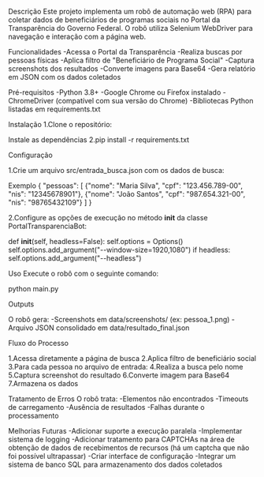Descrição
Este projeto implementa um robô de automação web (RPA) para coletar dados de beneficiários de programas sociais no Portal da Transparência do Governo Federal. O robô utiliza Selenium WebDriver para navegação e interação com a página web.

Funcionalidades
-Acessa o Portal da Transparência
-Realiza buscas por pessoas físicas
-Aplica filtro de "Beneficiário de Programa Social"
-Captura screenshots dos resultados
-Converte imagens para Base64
-Gera relatório em JSON com os dados coletados

Pré-requisitos
-Python 3.8+
-Google Chrome ou Firefox instalado
-ChromeDriver (compatível com sua versão do Chrome)
-Bibliotecas Python listadas em requirements.txt

Instalação
1.Clone o repositório:


Instale as dependências
2.pip install -r requirements.txt

Configuração

1.Crie um arquivo src/entrada_busca.json com os dados de busca:

Exemplo
{
  "pessoas": [
    {"nome": "Maria Silva", "cpf": "123.456.789-00", "nis": "12345678901"},
    {"nome": "João Santos", "cpf": "987.654.321-00", "nis": "98765432109"}
  ]
}

2.Configure as opções de execução no método __init__ da classe PortalTransparenciaBot:

def __init__(self, headless=False):
    self.options = Options()
    self.options.add_argument("--window-size=1920,1080")
    if headless:
        self.options.add_argument("--headless")

Uso
Execute o robô com o seguinte comando:

python main.py

Outputs

O robô gera:
-Screenshots em data/screenshots/ (ex: pessoa_1.png)
-Arquivo JSON consolidado em data/resultado_final.json

Fluxo do Processo

1.Acessa diretamente a página de busca
2.Aplica filtro de beneficiário social
3.Para cada pessoa no arquivo de entrada:
4.Realiza a busca pelo nome
5.Captura screenshot do resultado
6.Converte imagem para Base64
7.Armazena os dados

Tratamento de Erros
O robô trata:
-Elementos não encontrados
-Timeouts de carregamento
-Ausência de resultados
-Falhas durante o processamento

Melhorias Futuras
-Adicionar suporte a execução paralela
-Implementar sistema de logging
-Adicionar tratamento para CAPTCHAs na área de obtenção de dados de recebimentos de recursos (há um captcha que não foi possível ultrapassar)
-Criar interface de configuração
-Integrar um sistema de banco SQL para armazenamento dos dados coletados

